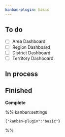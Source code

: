 ```yaml
---
kanban-plugin: basic
---
```


## To do

- [ ] Area Dashboard
- [ ] Region Dashboard
- [ ] District Dashboard
- [ ] Territory Dashboard

## In process

## Finished

**Complete**

%% kanban:settings

```
{"kanban-plugin":"basic"}
```

%%
